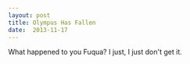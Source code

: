 ```yaml
---
layout: post
title: Olympus Has Fallen 
date:  2013-11-17 
---
```

 What happened to you Fuqua? I just, I just don't get it.
